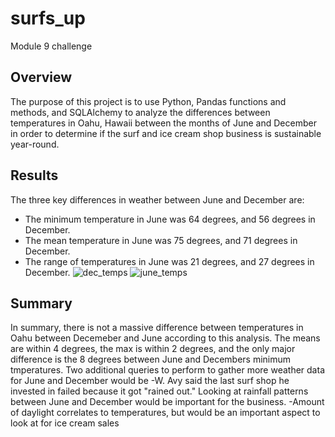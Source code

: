 # surfs_up
Module 9 challenge

## Overview
  The purpose of this project is to use Python, Pandas functions and methods, and SQLAlchemy to analyze the differences between temperatures in Oahu, Hawaii between the months of June and December in order to determine if the surf and ice cream shop business is sustainable year-round.

## Results
  The three key differences in weather between June and December are:
  - The minimum temperature in June was 64 degrees, and 56 degrees in December.
  - The mean temperature in June was 75 degrees, and 71 degrees in December.
  - The range of temperatures in June was 21 degrees, and 27 degrees in December.
![dec_temps](https://user-images.githubusercontent.com/96211484/155814631-edc2bab9-10d5-449d-8883-0fc90e23d30c.png)
![june_temps](https://user-images.githubusercontent.com/96211484/155814639-75ed60c0-817b-49dc-ac15-1334d9dd45aa.png)

## Summary
  In summary, there is not a massive difference between temperatures in Oahu between Decemeber and June according to this analysis. The means are within 4 degrees, the max is within 2 degrees, and the only major difference is the 8 degrees between June and Decembers minimum tmperatures. Two additional queries to perform to gather more weather data for June and December would be
  -W. Avy said the last surf shop he invested in failed because it got "rained out." Looking at rainfall patterns between June and December would be important for the business.
  -Amount of daylight correlates to temperatures, but would be an important aspect to look at for ice cream sales
